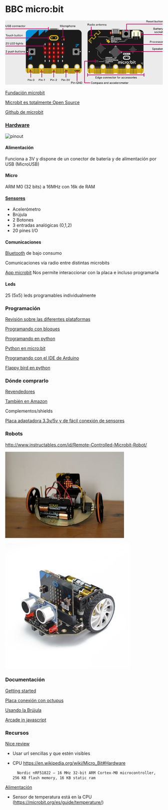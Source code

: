 # BBC micro:bit

![Hardware de micro:bit](./images/microbit.png)

[Fundación microbit](http://microbit.org/es/)

[Microbit es totalmente Open Source](https://www.microbit.co.uk/open_source)

[Github de microbit](https://github.com/bbcmicrobit)

### [Hardware](http://microbit.org/es/hardware/)


![pinout](https://cdn-blog.adafruit.com/uploads/2017/03/microbit_pinout_v10.png)


#### Alimentación

Funciona a 3V y dispone de un conector de batería y de alimentación por USB (MicroUSB)

#### Micro

ARM M0 (32 bits) a 16MHz con 16k de RAM

#### [Sensores](https://microbit.org/guide/features/)

* Acelerómetro
* Brújula
* 2 Botones
* 3 entradas analógicas (0,1,2)
* 20 pines I/O

#### Comunicaciones

[Bluetooth](http://microbit.org/es/mobile/) de bajo consumo

Comunicaciones vía radio entre distintas microbits

[App microbit](https://play.google.com/store/apps/details?id=com.samsung.microbit&hl=es) Nos permite interaccionar con la placa e incluso programarla


#### Leds

25 (5x5) leds programables individualmente

### Programación

[Revisión sobre las diferentes plataformas](https://hackaday.com/2017/12/02/exploring-the-bbc-microbit-software-stack/)

[Programando con bloques](https://pxt.microbit.org/?lang=es)

[Programando en python](http://python.microbit.org/)

[Python en micro:bit](https://www.python.org/community/microbit/)

[Programando con el IDE de Arduino](https://learn.adafruit.com/use-micro-bit-with-arduino?view=all)

[Flappy bird en python](https://www.elecfreaks.com/12454.html)

### Dónde comprarlo

[Revendedores](http://microbit.org/es/resellers/)

[También en Amazon](https://www.amazon.es/BBC-MB80-Micro-Bit/dp/B01G8WUGWU/ref=sr_1_2?ie=UTF8&qid=1492513787&sr=8-2&keywords=microbit)


Complementos/shields

[Placa adaptadora 3.3v/5v y de fácil conexión de sensores](https://www.elecfreaks.com/12396.html)

### Robots

http://www.instructables.com/id/Remote-Controlled-Microbit-Robot/

![robot](./images/robot_microbit.jpg)

![Maqueen](./images/ROB0148Maqueen.jpg)

### Documentación

[Getting started](http://microbit.org/es/start/)

[Placa conexión con octupus](https://www.elecfreaks.com/12396.html)

[Usando la Brújula](https://www.elecfreaks.com/12412.html)

[Arcade in javascript](https://www.elecfreaks.com/12416.html)

### Recursos

[Nice review](https://www.youtube.com/watch?v=7qnSsc54bEQ)

* Usar  url sencillas y que estén visibles
* CPU https://en.wikipedia.org/wiki/Micro_Bit#Hardware

        Nordic nRF51822 – 16 MHz 32-bit ARM Cortex-M0 microcontroller, 256 KB flash memory, 16 KB static ram
 
[Alimentación](https://support.microbit.org/support/solutions/articles/19000013982-how-do-i-power-my-micro-bit-)

* Sensor de temperatura está en la CPU (https://microbit.org/es/guide/temperature/)

